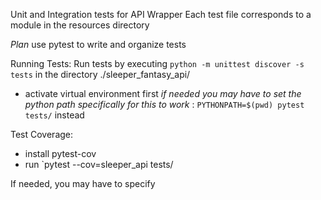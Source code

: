 Unit and Integration tests for API Wrapper
Each test file corresponds to a module in the resources directory

*Plan* use pytest to write and organize tests

Running Tests:
Run tests by executing `python -m unittest discover -s tests` in the directory ./sleeper_fantasy_api/
- activate virtual environment first
_if needed you may have to set the python path specifically for this to work_ : `PYTHONPATH=$(pwd) pytest tests/` instead 

Test Coverage:
- install pytest-cov
- run `pytest --cov=sleeper_api tests/

If needed, you may have to specify